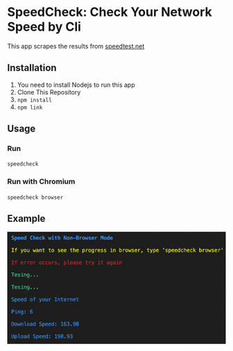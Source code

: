 # SpeedCheck: Check Your Network Speed by Cli

This app scrapes the results from [speedtest.net](ttps://www.speedtest.net)

## Installation

1. You need to install Nodejs to run this app
2. Clone This Repository
3. `npm install`
4. `npm link`

## Usage

### Run

`speedcheck`

### Run with Chromium

`speedcheck browser`

## Example

<img src="example.PNG">
